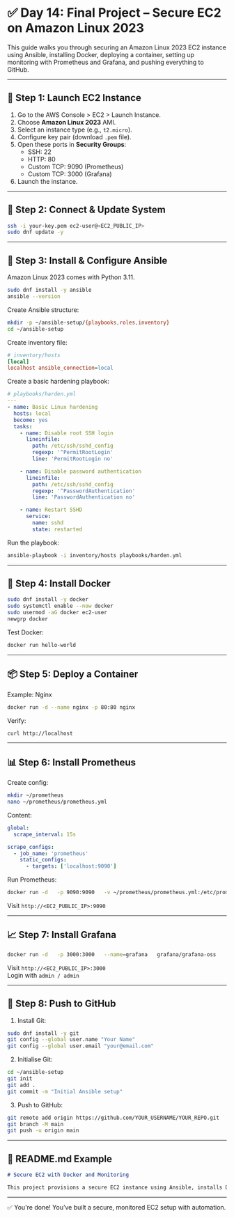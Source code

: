 
# ✅ Day 14: Final Project – Secure EC2 on Amazon Linux 2023

This guide walks you through securing an Amazon Linux 2023 EC2 instance using Ansible, installing Docker, deploying a container, setting up monitoring with Prometheus and Grafana, and pushing everything to GitHub.

---

## 🔐 Step 1: Launch EC2 Instance

1. Go to the AWS Console > EC2 > Launch Instance.
2. Choose **Amazon Linux 2023** AMI.
3. Select an instance type (e.g., `t2.micro`).
4. Configure key pair (download `.pem` file).
5. Open these ports in **Security Groups**:
   - SSH: 22
   - HTTP: 80
   - Custom TCP: 9090 (Prometheus)
   - Custom TCP: 3000 (Grafana)
6. Launch the instance.

---

## 🧰 Step 2: Connect & Update System

```bash
ssh -i your-key.pem ec2-user@<EC2_PUBLIC_IP>
sudo dnf update -y
```

---

## 🔧 Step 3: Install & Configure Ansible

Amazon Linux 2023 comes with Python 3.11.

```bash
sudo dnf install -y ansible
ansible --version
```

Create Ansible structure:

```bash
mkdir -p ~/ansible-setup/{playbooks,roles,inventory}
cd ~/ansible-setup
```

Create inventory file:

```ini
# inventory/hosts
[local]
localhost ansible_connection=local
```

Create a basic hardening playbook:

```yaml
# playbooks/harden.yml
---
- name: Basic Linux hardening
  hosts: local
  become: yes
  tasks:
    - name: Disable root SSH login
      lineinfile:
        path: /etc/ssh/sshd_config
        regexp: '^PermitRootLogin'
        line: 'PermitRootLogin no'

    - name: Disable password authentication
      lineinfile:
        path: /etc/ssh/sshd_config
        regexp: '^PasswordAuthentication'
        line: 'PasswordAuthentication no'

    - name: Restart SSHD
      service:
        name: sshd
        state: restarted
```

Run the playbook:

```bash
ansible-playbook -i inventory/hosts playbooks/harden.yml
```

---

## 🐳 Step 4: Install Docker

```bash
sudo dnf install -y docker
sudo systemctl enable --now docker
sudo usermod -aG docker ec2-user
newgrp docker
```

Test Docker:

```bash
docker run hello-world
```

---

## 📦 Step 5: Deploy a Container

Example: Nginx

```bash
docker run -d --name nginx -p 80:80 nginx
```

Verify:

```bash
curl http://localhost
```

---

## 📊 Step 6: Install Prometheus

Create config:

```bash
mkdir ~/prometheus
nano ~/prometheus/prometheus.yml
```

Content:

```yaml
global:
  scrape_interval: 15s

scrape_configs:
  - job_name: 'prometheus'
    static_configs:
      - targets: ['localhost:9090']
```

Run Prometheus:

```bash
docker run -d   -p 9090:9090   -v ~/prometheus/prometheus.yml:/etc/prometheus/prometheus.yml   prom/prometheus
```

Visit `http://<EC2_PUBLIC_IP>:9090`

---

## 📈 Step 7: Install Grafana

```bash
docker run -d   -p 3000:3000   --name=grafana   grafana/grafana-oss
```

Visit `http://<EC2_PUBLIC_IP>:3000`  
Login with `admin / admin`

---

## 🚀 Step 8: Push to GitHub

1. Install Git:

```bash
sudo dnf install -y git
git config --global user.name "Your Name"
git config --global user.email "your@email.com"
```

2. Initialise Git:

```bash
cd ~/ansible-setup
git init
git add .
git commit -m "Initial Ansible setup"
```

3. Push to GitHub:

```bash
git remote add origin https://github.com/YOUR_USERNAME/YOUR_REPO.git
git branch -M main
git push -u origin main
```

---

## 📝 README.md Example

```markdown
# Secure EC2 with Docker and Monitoring

This project provisions a secure EC2 instance using Ansible, installs Docker, deploys Nginx, Prometheus, and Grafana, and is fully version controlled via GitHub.
```

---

✅ You're done! You’ve built a secure, monitored EC2 setup with automation.
